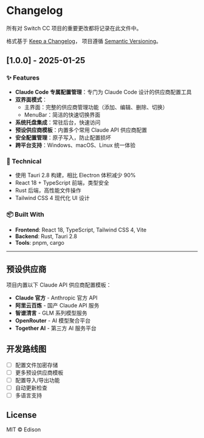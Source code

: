 # Changelog

所有对 Switch CC 项目的重要更改都将记录在此文件中。

格式基于 [Keep a Changelog](https://keepachangelog.com/en/1.0.0/)，
项目遵循 [Semantic Versioning](https://semver.org/spec/v2.0.0.html)。

## [1.0.0] - 2025-01-25

### ✨ Features
- **Claude Code 专属配置管理**：专门为 Claude Code 设计的供应商配置工具
- **双界面模式**：
  - 主界面：完整的供应商管理功能（添加、编辑、删除、切换）
  - MenuBar：简洁的快速切换界面
- **系统托盘集成**：常驻后台，快速访问
- **预设供应商模板**：内置多个常用 Claude API 供应商配置
- **安全配置管理**：原子写入，防止配置损坏
- **跨平台支持**：Windows、macOS、Linux 统一体验

### 🔧 Technical
- 使用 Tauri 2.8 构建，相比 Electron 体积减少 90%
- React 18 + TypeScript 前端，类型安全
- Rust 后端，高性能文件操作
- Tailwind CSS 4 现代化 UI 设计

### 📦 Built With
- **Frontend**: React 18, TypeScript, Tailwind CSS 4, Vite
- **Backend**: Rust, Tauri 2.8
- **Tools**: pnpm, cargo

---

## 预设供应商

项目内置以下 Claude API 供应商配置模板：

- **Claude 官方** - Anthropic 官方 API
- **阿里云百炼** - 国产 Claude API 服务
- **智谱清言** - GLM 系列模型服务
- **OpenRouter** - AI 模型聚合平台
- **Together AI** - 第三方 AI 服务平台

## 开发路线图

- [ ] 配置文件加密存储
- [ ] 更多预设供应商模板
- [ ] 配置导入/导出功能
- [ ] 自动更新检查
- [ ] 多语言支持

## License

MIT © Edison